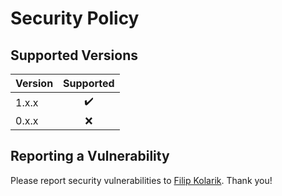 # Security Policy

## Supported Versions

| Version | Supported          |
| ------- |:------------------:|
| 1.x.x   | ✔️ |
| 0.x.x   | ❌ |

## Reporting a Vulnerability

Please report security vulnerabilities to [Filip Kolarik](mailto:filip26@gmail.com). Thank you!
